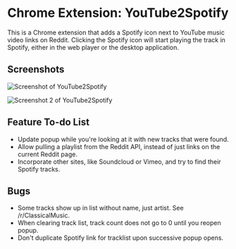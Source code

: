 # Chrome Extension: YouTube2Spotify

This is a Chrome extension that adds a Spotify icon next to YouTube music video 
links on Reddit. Clicking the Spotify icon will start playing the track in 
Spotify, either in the web player or the desktop application.

## Screenshots

![Screenshot of YouTube2Spotify](http://github.com/moneypenny/chrome_youtube2spotify/raw/master/screenshot.png)

![Screenshot 2 of YouTube2Spotify](http://github.com/moneypenny/chrome_youtube2spotify/raw/master/screenshot2.png)

## Feature To-do List

* Update popup while you're looking at it with new tracks that were found.
* Allow pulling a playlist from the Reddit API, instead of just links on the current Reddit page.
* Incorporate other sites, like Soundcloud or Vimeo, and try to find their Spotify tracks.

## Bugs

* Some tracks show up in list without name, just artist. See /r/ClassicalMusic.
* When clearing track list, track count does not go to 0 until you reopen popup.
* Don't duplicate Spotify link for tracklist upon successive popup opens.